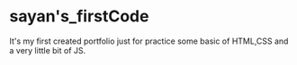# sayan's_firstCode
It's my first created portfolio just for practice some basic of HTML,CSS and a very little bit of JS.
